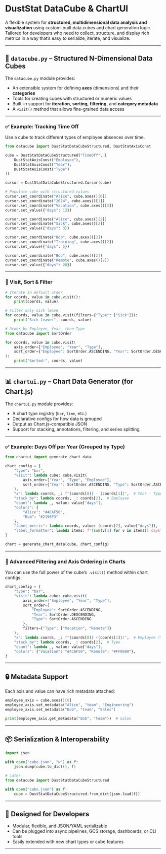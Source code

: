 # **DustStat DataCube & ChartUI**

A flexible system for **structured, multidimensional data analysis and visualization** using custom-built data cubes and chart generation logic. Tailored for developers who need to collect, structure, and display rich metrics in a way that’s easy to serialize, iterate, and visualize.

---

## 🧱 `datacube.py` – Structured N-Dimensional Data Cubes

The `datacube.py` module provides:
- An extensible system for defining **axes** (dimensions) and their **categories**
- Tools for creating cubes with structured or numeric values
- Built-in support for **iteration**, **sorting**, **filtering**, and **category metadata**
- A `visit()` method that allows fine-grained data access

---

### ✅ Example: Tracking Time Off

Use a cube to track different types of employee absences over time.

```python
from datacube import DustStatDataCubeStructured, DustStatAxisConst

cube = DustStatDataCubeStructured("TimeOff", [
    DustStatAxisConst("Employee"),
    DustStatAxisConst("Year"),
    DustStatAxisConst("Type")
])

cursor = DustStatDataCubeStructured.Cursor(cube)

# Populate cube with structured values
cursor.set_coordinate("Alice", cube.axes()[0])
cursor.set_coordinate("2024", cube.axes()[1])
cursor.set_coordinate("Vacation", cube.axes()[2])
cursor.set_value({"days": 12})

cursor.set_coordinate("Alice", cube.axes()[2])
cursor.set_coordinate("Sick", cube.axes()[2])
cursor.set_value({"days": 3})

cursor.set_coordinate("Bob", cube.axes()[2])
cursor.set_coordinate("Training", cube.axes()[2])
cursor.set_value({"days": 5})

cursor.set_coordinate("Bob", cube.axes()[2])
cursor.set_coordinate("Remote", cube.axes()[2])
cursor.set_value({"days": 20})
```

---

### 🔁 Visit, Sort & Filter

```python
# Iterate in default order
for coords, value in cube.visit():
    print(coords, value)

# Filter only Sick leave
for coords, value in cube.visit(filters={"Type": ["Sick"]}):
    print("Sick leave:", coords, value)

# Order by Employee, Year, then Type
from datacube import SortOrder

for coords, value in cube.visit(
    axis_order=["Employee", "Year", "Type"],
    sort_order={"Employee": SortOrder.ASCENDING, "Year": SortOrder.DESCENDING, "Type": SortOrder.ASCENDING}
):
    print("Sorted:", coords, value)
```

---

## 📊 `chartui.py` – Chart Data Generator (for Chart.js)

The `chartui.py` module provides:
- A chart type registry (`bar`, `line`, etc.)
- Declarative configs for how data is grouped
- Output as Chart.js-compatible JSON
- Support for stacking, annotations, filtering, and series splitting

---

### ✅ Example: Days Off per Year (Grouped by Type)

```python
from chartui import generate_chart_data

chart_config = {
    "type": "bar",
    "visit": lambda cube: cube.visit(
        axis_order=["Year", "Type", "Employee"],
        sort_order={"Year": SortOrder.ASCENDING, "Type": SortOrder.ASCENDING, "Employee": SortOrder.ASCENDING}
    ),
    "x": lambda coords, _: f"{coords[0]} - {coords[1]}",  # Year - Type
    "stack_by": lambda coords, _: coords[2],  # Employee
    "count": lambda _, value: value["days"],
    "colors": {
        "Alice": "#4CAF50",
        "Bob": "#2196F3"
    },
    "label_metric": lambda coords, value: (coords[2], value["days"]),
    "label_formatter": lambda items: f"{sum(v[1] for v in items)} days"
}

chart = generate_chart_data(cube, chart_config)
```

---

### 🧠 Advanced Filtering and Axis Ordering in Charts

You can use the full power of the cube’s `.visit()` method within chart configs:

```python
chart_config = {
    "type": "bar",
    "visit": lambda cube: cube.visit(
        axis_order=["Employee", "Year", "Type"],
        sort_order={
            "Employee": SortOrder.ASCENDING,
            "Year": SortOrder.DESCENDING,
            "Type": SortOrder.ASCENDING
        },
        filters={"Type": ["Vacation", "Remote"]}
    ),
    "x": lambda coords, _: f"{coords[0]} ({coords[1]})",  # Employee (Year)
    "stack_by": lambda coords, _: coords[2],  # Type
    "count": lambda _, value: value["days"],
    "colors": {"Vacation": "#4CAF50", "Remote": "#FF9800"},
}
```

---

## 🔒 Metadata Support

Each axis and value can have rich metadata attached:

```python
employee_axis = cube.axes()[0]
employee_axis.set_metadata("Alice", "team", "Engineering")
employee_axis.set_metadata("Bob", "team", "Sales")

print(employee_axis.get_metadata("Bob", "team"))  # Sales
```

---

## 📦 Serialization & Interoperability

```python
import json

with open("cube.json", "w") as f:
    json.dump(cube.to_dict(), f)

# Later
from datacube import DustStatDataCubeStructured

with open("cube.json") as f:
    cube = DustStatDataCubeStructured.from_dict(json.load(f))
```

---

## 🧠 Designed for Developers

- Modular, flexible, and JSON/YAML serializable
- Can be plugged into async pipelines, GCS storage, dashboards, or CLI tools
- Easily extended with new chart types or cube features

---